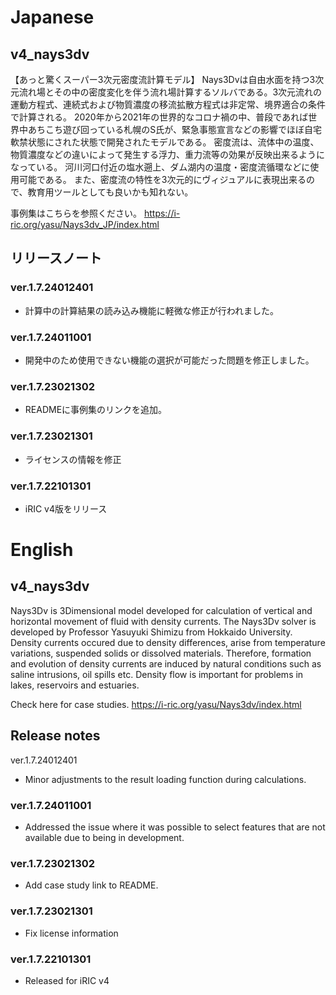 # Japanese
## v4_nays3dv
【あっと驚くスーパー3次元密度流計算モデル】
Nays3Dvは自由水面を持つ3次元流れ場とその中の密度変化を伴う流れ場計算するソルバである。3次元流れの運動方程式、連続式および物質濃度の移流拡散方程式は非定常、境界適合の条件で計算される。
2020年から2021年の世界的なコロナ禍の中、普段であれば世界中あちこち遊び回っている札幌のS氏が、緊急事態宣言などの影響でほぼ自宅軟禁状態にされた状態で開発されたモデルである。
密度流は、流体中の温度、物質濃度などの違いによって発生する浮力、重力流等の効果が反映出来るようになっている。
河川河口付近の塩水遡上、ダム湖内の温度・密度流循環などに使用可能である。
また、密度流の特性を3次元的にヴィジュアルに表現出来るので、教育用ツールとしても良いかも知れない。

事例集はこちらを参照ください。
https://i-ric.org/yasu/Nays3dv_JP/index.html

## リリースノート
### ver.1.7.24012401
* 計算中の計算結果の読み込み機能に軽微な修正が行われました。

### ver.1.7.24011001
* 開発中のため使用できない機能の選択が可能だった問題を修正しました。

### ver.1.7.23021302
* READMEに事例集のリンクを追加。
### ver.1.7.23021301
* ライセンスの情報を修正
### ver.1.7.22101301
* iRIC v4版をリリース

# English

## v4_nays3dv
Nays3Dv is 3Dimensional model developed for calculation of vertical and horizontal movement of fluid with density currents.
The Nays3Dv solver is developed by Professor Yasuyuki Shimizu from Hokkaido University.
Density currents occured due to density differences, arise from temperature variations, suspended solids or dissolved materials. Therefore, formation and evolution of density currents are induced by natural conditions such as saline intrusions, oil spills etc. Density flow is important for problems in lakes, reservoirs and estuaries.

Check here for case studies.
https://i-ric.org/yasu/Nays3dv/index.html

## Release notes
ver.1.7.24012401
* Minor adjustments to the result loading function during calculations.
### ver.1.7.24011001
* Addressed the issue where it was possible to select features that are not available due to being in development.
### ver.1.7.23021302
* Add case study link to README.
### ver.1.7.23021301
* Fix license information
### ver.1.7.22101301
* Released for iRIC v4